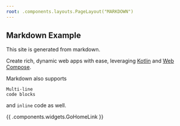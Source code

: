 ```yaml
---
root: .components.layouts.PageLayout("MARKDOWN")
---
```


## Markdown Example

This site is generated from markdown.

Create rich, dynamic web apps with ease, leveraging [Kotlin](https://kotlinlang.org/) and [Web Compose](https://compose-web.ui.pages.jetbrains.team/).

Markdown also supports

```
Multi-line
code blocks
```

and `inline` code as well.

{{ .components.widgets.GoHomeLink }}
